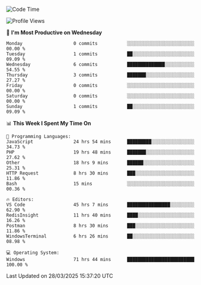 <!--START_SECTION:waka-->
![Code Time](http://img.shields.io/badge/Code%20Time-4%2C477%20hrs%2010%20mins-blue)

![Profile Views](http://img.shields.io/badge/Profile%20Views-0-blue)

📅 **I'm Most Productive on Wednesday** 

```text
Monday                   0 commits           ░░░░░░░░░░░░░░░░░░░░░░░░░   00.00 % 
Tuesday                  1 commits           ██░░░░░░░░░░░░░░░░░░░░░░░   09.09 % 
Wednesday                6 commits           ██████████████░░░░░░░░░░░   54.55 % 
Thursday                 3 commits           ███████░░░░░░░░░░░░░░░░░░   27.27 % 
Friday                   0 commits           ░░░░░░░░░░░░░░░░░░░░░░░░░   00.00 % 
Saturday                 0 commits           ░░░░░░░░░░░░░░░░░░░░░░░░░   00.00 % 
Sunday                   1 commits           ██░░░░░░░░░░░░░░░░░░░░░░░   09.09 % 
```


📊 **This Week I Spent My Time On** 

```text
💬 Programming Languages: 
JavaScript               24 hrs 54 mins      █████████░░░░░░░░░░░░░░░░   34.73 % 
PHP                      19 hrs 48 mins      ███████░░░░░░░░░░░░░░░░░░   27.62 % 
Other                    18 hrs 9 mins       ██████░░░░░░░░░░░░░░░░░░░   25.31 % 
HTTP Request             8 hrs 30 mins       ███░░░░░░░░░░░░░░░░░░░░░░   11.86 % 
Bash                     15 mins             ░░░░░░░░░░░░░░░░░░░░░░░░░   00.36 % 

🔥 Editors: 
VS Code                  45 hrs 7 mins       ████████████████░░░░░░░░░   62.90 % 
RedisInsight             11 hrs 40 mins      ████░░░░░░░░░░░░░░░░░░░░░   16.26 % 
Postman                  8 hrs 30 mins       ███░░░░░░░░░░░░░░░░░░░░░░   11.86 % 
WindowsTerminal          6 hrs 26 mins       ██░░░░░░░░░░░░░░░░░░░░░░░   08.98 % 

💻 Operating System: 
Windows                  71 hrs 44 mins      █████████████████████████   100.00 % 
```


 Last Updated on 28/03/2025 15:37:20 UTC
<!--END_SECTION:waka-->
